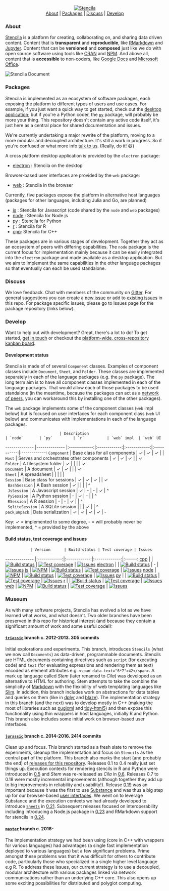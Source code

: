 <div align="center">
	<a href="https://stenci.la/about">
		<img src="https://raw.githubusercontent.com/stencila/stencila/master/images/logo-name.png" alt="Stencila">
	</a>
	<br>
	<a href="#about">About</a>&nbsp;|&nbsp;<a href="#packages">Packages</a>&nbsp;|&nbsp;<a href="#discuss">Discuss</a>&nbsp;|&nbsp;<a href="#develop">Develop</a>
	<br>
</div>

### About

[Stencila](http://stenci.la) is a platform for creating, collaborating on, and sharing data driven content. Content that is **transparent** and **reproducible**, like [RMarkdown](https://github.com/rstudio/rmarkdown) and [Jupyter](http://jupyter.org/). Content that can be **versioned** and **composed** just like we do with open source software using tools like [CRAN](https://cran.r-project.org/web/packages/available_packages_by_name.html) and [NPM](https://www.npmjs.com/). And above all, content that is **accessible** to non-coders, like [Google Docs](https://en.wikipedia.org/wiki/Google_Docs,_Sheets_and_Slides) and [Microsoft Office](https://en.wikipedia.org/wiki/Microsoft_Office).

<img src="https://raw.githubusercontent.com/stencila/stencila/master/images/document-screenshot.png" alt="Stencila Document">

### Packages

Stencila is implemented as an ecosystem of software packages, each exposing the platform to different types of users and use cases. For example, if you just want a quick way to get started, check out the [desktop application](https://github.com/stencila/electron); but if you're a Python coder, the [`py`](https://github.com/stencila/py) package, will probably be more your thing. This repository doesn't contain any active code itself, it's just here as a central place for shared documentation and issues.

We're currently undertaking a major rewrite of the platform, moving to a more modular and decoupled architecture. It's still a work in progress. So if you're confused or what more info [talk to us](https://gitter.im/stencila/stencila). (Really, do it! :smile:)

A cross platform desktop application is provided by the `electron` package:

- [electron](https://github.com/stencila/electron) : Stencila on the desktop

Browser-based user interfaces are provided by the `web` package: 

- [web](https://github.com/stencila/web) : Stencila in the browser

Currently, five packages expose the platform in alternative host languages (packages for other languages, including Julia and Go, are planned)

- [js](https://github.com/stencila/js) : Stencila for Javascript (code shared by the `node` and `web` packages)
- [node](https://github.com/stencila/node) : Stencila for Node.js
- [py](https://github.com/stencila/py) : Stencila for Python
- [r](https://github.com/stencila/r) : Stencila for R
- [cpp](https://github.com/stencila/cpp): Stencila for C++

These packages are in various stages of development. Together they act as an ecosystem of peers with differing capabilities. The `node` package is the current focus for implementation mainly because it can be easily integrated into the `electron` package and made available as a desktop application. But we aim to implement the same capabilities in the other language packages so that eventually can each be used standalone.

### Discuss

We love feedback. Chat with members of the community on [Gitter](https://gitter.im/stencila/stencila). For general suggestions you can create a [new issue](issues/new) or add to [existing issues](stencila/issues) in this repo. For package specific issues, please go to Issues page for the package repository (links below). 

### Develop

Want to help out with development? Great, there's a lot to do! To get started, [get in touch](https://gitter.im/stencila/stencila) or checkout the [platform-wide, cross-repository kanban board](https://github.com/orgs/stencila/projects/1).

#### Development status

Stencila is made of of several `Component` classes. Examples of component classes include `Document`, `Sheet`, and `Folder`. These classes are implemented separately in each of the language packages (e.g. the `py` package). The long term aim is to have all component classes implemented in each of the language packages. That would allow each of those packages to be used standalone (in the meantime, because the packages can act as a [network of peers](http://blog.stenci.la/diverse-peers/), you can workaround this by installing one of the other packages). 

The `web` package implements some of the component classes (`web` impl below) but is focused on user interfaces for each component class (`web` UI below) and communicates with implementations in each of the language packages.

                            | Description                                   | `node`       | `py`         | `r`          | `web` impl  | `web` UI         
--------------              |--------------                                 |:------------:|:------------:|:------------:|:-----------:|:------------:
`Component`                 | Base class for all components					| ✓            | ✓            | ✓            |             |
`Host`                      | Serves and orchestrates other components      | ✓            | ✓            | ✓            |             | ✓            
`Folder`                    | A filesystem folder                           | ✓            |              |              |             | ✓            
`Document`                  | A document                                    | ✓            | ✓            |              |             | ✓            
`Sheet`                     | A spreadsheet                                 |              |              |              |             |             
`Session`                   | Base class for sessions                       | ✓            | ✓            | ✓            |             | ✓            
&nbsp;&nbsp;`BashSession`   | A Bash session                                | ✓            |              |              |             | ^            
&nbsp;&nbsp;`JsSession`     | A Javascript session                          | ✓            | -            | -            | ✓           | ^            
&nbsp;&nbsp;`PySession`     | A Python session                              | -            | ✓            | -            |             | ^            
&nbsp;&nbsp;`RSession`      | A R session                                   | -            | -            | ✓            |             | ^            
&nbsp;&nbsp;`SqliteSession` | A SQLite session                              |              |              | ✓            |             | ^            
`pack`,`unpack`             | Data serialization                            | ✓            | ✓            | ✓            | ✓           | -          

Key: ✓ = implemented to some degree, - = will probably never be implemented, ^ = provided by the above


#### Build status, test coverage and issues

               | Version      | Build status | Test coverage | Issues
-------------- |:------------:|:------------:|:-------------:|:------:
[cpp](https://github.com/stencila/cpp) | | [![Build status](https://travis-ci.org/stencila/cpp.svg?branch=master)](https://travis-ci.org/stencila/cpp) | [![Test coverage](https://codecov.io/gh/stencila/cpp/branch/master/graph/badge.svg)](https://codecov.io/gh/stencila/cpp) | [![Issues](http://img.shields.io/github/issues/stencila/cpp.svg)]( https://github.com/stencila/cpp/issues )
[electron](https://github.com/stencila/electron) | | [![Build status](https://travis-ci.org/stencila/electron.svg?branch=master)](https://travis-ci.org/stencila/electron) | - | [![Issues](http://img.shields.io/github/issues/stencila/electron.svg)]( https://github.com/stencila/electron/issues )
[js](https://github.com/stencila/js) | [![NPM](http://img.shields.io/npm/v/stencila-js.svg?style=flat)](https://www.npmjs.com/package/stencila-js) | [![Build status](https://travis-ci.org/stencila/js.svg?branch=master)](https://travis-ci.org/stencila/js) | [![Test coverage](https://codecov.io/gh/stencila/js/branch/master/graph/badge.svg)](https://codecov.io/gh/stencila/js) | [![Issues](http://img.shields.io/github/issues/stencila/js.svg)]( https://github.com/stencila/js/issues )
[node](https://github.com/stencila/node) | [![NPM](http://img.shields.io/npm/v/stencila.svg?style=flat)](https://www.npmjs.com/package/stencila) | [![Build status](https://travis-ci.org/stencila/node.svg?branch=master)](https://travis-ci.org/stencila/node) | [![Test coverage](https://codecov.io/gh/stencila/node/branch/master/graph/badge.svg)](https://codecov.io/gh/stencila/node) | [![Issues](http://img.shields.io/github/issues/stencila/node.svg)]( https://github.com/stencila/node/issues )
[py](https://github.com/stencila/py) | | [![Build status](https://travis-ci.org/stencila/py.svg?branch=master)](https://travis-ci.org/stencila/py) | [![Test coverage](https://codecov.io/gh/stencila/py/branch/master/graph/badge.svg)](https://codecov.io/gh/stencila/py) | [![Issues](http://img.shields.io/github/issues/stencila/py.svg)]( https://github.com/stencila/py/issues )
[r](https://github.com/stencila/r) | | [![Build status](https://travis-ci.org/stencila/r.svg?branch=master)](https://travis-ci.org/stencila/r) | [![Test coverage](https://codecov.io/gh/stencila/r/branch/master/graph/badge.svg)](https://codecov.io/gh/stencila/r) | [![Issues](http://img.shields.io/github/issues/stencila/r.svg)]( https://github.com/stencila/r/issues )
[web](https://github.com/stencila/web) | [![NPM](http://img.shields.io/npm/v/stencila-web.svg?style=flat)](https://www.npmjs.com/package/stencila-web) | [![Build status](https://travis-ci.org/stencila/web.svg?branch=master)](https://travis-ci.org/stencila/web) | [![Test coverage](https://codecov.io/gh/stencila/web/branch/master/graph/badge.svg)](https://codecov.io/gh/stencila/web) | [![Issues](http://img.shields.io/github/issues/stencila/web.svg)]( https://github.com/stencila/web/issues )


### Museum

As with many software projects, Stencila has evolved a lot as we have learned what works, and what doesn't. Two older branches have been preserved in this repo for historical interest (and because they contain a significant amount of work and some useful code!):

#### [`triassic`](https://github.com/stencila/stencila/tree/triassic) branch c. 2012-2013. 305 commits

Initial explorations and experiments. This branch, introduces `Stencils` (what we now call `Documents`) as data-driven, programmable documents. Stencils are HTML documents containing directives such as `script` (for executing code) and `text` (for evaluating expressions and rendering them as text) encoded as element attributes e.g. `<span data-text="6*7">42</span>`. A mark up language called *Stem* (later renamed to *Cila*) was developed as an alternative to HTML for authoring. Stem attempts to take the combine the simplicity of [Markdown](https://daringfireball.net/projects/markdown/) with the flexibility of web templating languages like [Slim](http://slim-lang.com/).  In addition, this branch includes work on abstractions for data tables and queries on them (like in [dplyr](https://cran.rstudio.com/web/packages/dplyr/vignettes/introduction.html) and [blaze](http://blaze.readthedocs.io/en/latest/index.html)). The implementation strategy in this branch (and the next) was to develop mostly in C++ (making the most of libraries such as [pugixml](http://pugixml.org/) and [tidy-html5](https://github.com/htacg/tidy-html5)) and then expose this functionality using thin wrappers in host languages, initially R and Python. This branch also includes some initial work on browser-based user interfaces. 

#### [`jurassic`](https://github.com/stencila/stencila/tree/jurassic) branch c. 2014-2016. 2414 commits

Clean up and focus. This branch started as a fresh slate to remove the experiments, cleanup the implementation and focus on `Stencils` as the central part of the platform. This branch also marks the start (and probably the end) of [releases for this repository](https://github.com/stencila/stencila/releases). Releases 0.1 to 0.4 really just set things up. Execution contexts for rendering stencils in R and Python were introduced in [0.5](https://github.com/stencila/stencila/releases/tag/0.5) and *Stem* was re-released as *Cila* in [0.6](https://github.com/stencila/stencila/releases/tag/0.6). Releases 0.7 to 0.18 were mostly incremental improvements (although together they add up to big improvements in reliability and usability!). Release [0.19](https://github.com/stencila/stencila/releases/tag/0.19) was an important because it was the first to use [Substance](http://substance.io) and was thus a big step up for our browser-based [user interfaces](https://twitter.com/_substance/status/661440688211501056). We went on to leverage Substance and the execution contexts we had already developed to introduce [`Sheets`](https://stenci.la/stencila/blog/introducing-sheets/) in [0.21](https://github.com/stencila/stencila/releases/tag/0.21). Subsequent releases focused on interoperability including introducing a Node.js package in [0.23](https://github.com/stencila/stencila/releases/tag/0.23) and RMarkdown support for stencils in [0.24](https://github.com/stencila/stencila/releases/tag/0.24).

#### [`master`](https://github.com/stencila/stencila/tree/master) branch c. 2016-

The implementation strategy we had been using (core in C++ with wrappers for various languages) had advantages (a single fast implementation deployed to various languages) but a few significant problems. Prime amongst these problems was that it was difficult for others to contribute code, particularly those who specialized in a single higher level language e.g R. To address these issues, our current strategy is to use a decoupled, modular architecture with various packages linked via network communications rather than an underlying C++ core. This also opens up some exciting possibilities for distributed and polyglot computing.
